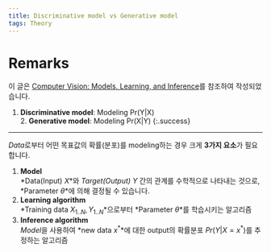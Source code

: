 ```yaml
---
title: Discriminative model vs Generative model
tags: Theory
---
```


# Remarks
이 글은 [Computer Vision: Models, Learning, and Inference](http://www.computervisionmodels.com/)를 참조하여 작성되었습니다.

1. **Discriminative model**: Modeling Pr(Y|X) <br> 2. **Generative model**: Modeling Pr(X|Y)
{:.success}

<!--more-->

---

*Data*로부터 어떤 목표값의 확률(분포)를 modeling하는 경우 크게 **3가지 요소**가 필요합니다. <br>
1. **Model** <br>
*Data(Input) $X$*와 *Target(Output) $Y$* 간의 관계를 수학적으로 나타내는 것으로, *Parameter $\theta$*에 의해 결정될 수 있습니다.
2. **Learning algorithm** <br>
*Training data $X_{1..N}, Y_{1..N}$*으로부터 *Parameter $\theta$*를 학습시키는 알고리즘
3. **Inference algorithm** <br>
*Model*을 사용하여 *new data $x^*$*에 대한 output의 확률분포 $Pr(Y|X=x^*)$를 추정하는 알고리즘
